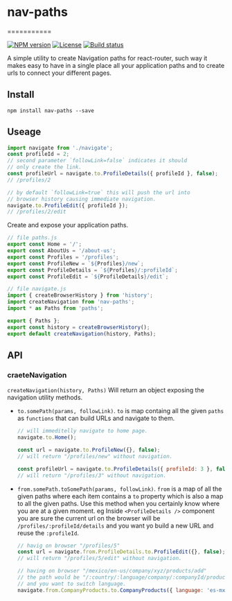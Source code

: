 # nav-paths
===========

[![NPM version](https://badgen.net/npm/v/nav-paths)](https://www.npmjs.com/package/nav-paths)
[![License](https://badgen.net/npm/license/nav-paths)](https://www.npmjs.com/package/nav-paths)
[![Build status](https://badgen.net/travis/ryanez/nav-paths)](https://travis-ci.org/ryanez/nav-paths)

A simple utility to create Navigation paths for react-router, such way it makes easy to 
have in a single place all your application paths and to create urls to connect your 
different pages.

## Install
```
npm install nav-paths --save
```

## Useage
```js
import navigate from './navigate';
const profileId = 2;
// second parameter `followLink=false` indicates it should
// only create the link.
const profileUrl = navigate.to.ProfileDetails({ profileId }, false);
// /profiles/2

// by default `followLink=true` this will push the url into
// browser history causing immediate navigation.
navigate.to.ProfileEdit({ profileId });
// /profiles/2/edit
```

Create and expose your application paths.

```js
// file paths.js
export const Home = '/';
export const AboutUs = '/about-us';
export const Profiles = '/profiles';
export const ProfileNew = `${Profiles}/new`;
export const ProfileDetails = `${Profiles}/:profileId`;
export const ProfileEdit = `${ProfileDetails}/edit`;
```

```js
// file navigate.js
import { createBrowserHistory } from 'history';
import createNavigation from 'nav-paths';
import * as Paths from 'paths';

export { Paths };
export const history = createBrowserHistory();
export default createNavigation(history, Paths);
```

## API
### craeteNavigation
`createNavigation(history, Paths)` Will return an object exposing the navigation utility methods.

- `to.somePath(params, followLink)`. `to` is map containg all the given `paths` as `functions` that can build URLs and navigate to them.
  ```js
  // will immeditelly navigate to home page.
  navigate.to.Home();

  const url = navigate.to.ProfileNew({}, false);
  // will return "/profiles/new" without navigation.

  const profileUrl = navigate.to.ProfileDetails({ profileId: 3 }, false);
  // will return "/profiles/3" without navigation.
  ```

- `from.somePath.toSomePath(params, followLink)`. `from` is a map of all the given paths where each item contains a `to` property which is also a map to all the given paths. Use this method when you certainly know where you are at a given moment. eg Inside `<ProfileDetails />` component you are sure the current url on the browser will be `/profiles/:profileId/details` and you want yo build a new URL and reuse the `:profileId`.
  ```js
  // havig on browser "/profiles/5"
  const url = navigate.from.ProfileDetails.to.ProfileEdit({}, false);
  // will return "/profiles/5/edit" without navigation.

  // having on browser "/mexico/en-us/company/xyz/products/add"
  // the path would be "/:country/:language/company/:companyId/products/addd"
  // and you want to switch language.
  navigate.from.CompanyProducts.to.CompanyProducts({ language: 'es-mx' });
  ```